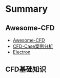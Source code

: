 # Summary

## Awesome-CFD

* [Awesome-CFD](README.md)
* [CFD-Case案例分析](cfd-casean-li-fen-xi.md)
* [Electron](electron.md)

## CFD基础知识


